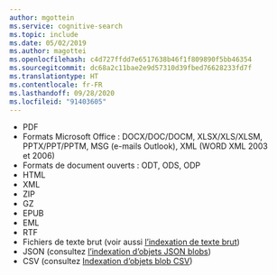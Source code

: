 ```yaml
---
author: mgottein
ms.service: cognitive-search
ms.topic: include
ms.date: 05/02/2019
ms.author: magottei
ms.openlocfilehash: c4d727ffdd7e6517638b46f1f809890f5bb46354
ms.sourcegitcommit: dc68a2c11bae2e9d57310d39fbed76628233fd7f
ms.translationtype: HT
ms.contentlocale: fr-FR
ms.lasthandoff: 09/28/2020
ms.locfileid: "91403605"
---
```

* PDF
* Formats Microsoft Office : DOCX/DOC/DOCM, XLSX/XLS/XLSM, PPTX/PPT/PPTM, MSG (e-mails Outlook), XML (WORD XML 2003 et 2006)
* Formats de document ouverts : ODT, ODS, ODP  
* HTML
* XML
* ZIP
* GZ
* EPUB
* EML
* RTF
* Fichiers de texte brut (voir aussi [l’indexation de texte brut](../articles/search/search-howto-index-plaintext-blobs.md))
* JSON (consultez [l’indexation d’objets JSON blobs](../articles/search/search-howto-index-json-blobs.md))
* CSV (consultez [Indexation d’objets blob CSV](../articles/search/search-howto-index-csv-blobs.md))